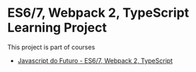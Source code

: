 # ES6/7, Webpack 2, TypeScript Learning Project
This project is part of courses
- [Javascript do Futuro - ES6/7, Webpack 2, TypeScript](https://www.udemy.com/curso-javascript-do-futuro)